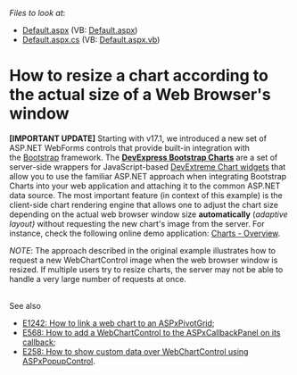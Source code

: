 <!-- default file list -->
*Files to look at*:

* [Default.aspx](./CS/WebSite/Default.aspx) (VB: [Default.aspx](./VB/WebSite/Default.aspx))
* [Default.aspx.cs](./CS/WebSite/Default.aspx.cs) (VB: [Default.aspx.vb](./VB/WebSite/Default.aspx.vb))
<!-- default file list end -->
# How to resize a chart according to the actual size of a Web Browser's window


<p><strong>[IMPORTANT UPDATE]</strong> Starting with v17.1, we introduced a new set of ASP.NET WebForms controls that provide built-in integration with the <a href="http://getbootstrap.com/">Bootstrap</a> framework. The <a href="https://documentation.devexpress.com/#AspNetBootstrap/CustomDocument118689"><strong>DevExpress Bootstrap Charts</strong></a> are a set of server-side wrappers for JavaScript-based <a href="https://js.devexpress.com/Demos/WidgetsGallery/Demo/Charts/StandardBar/jQuery/Light/">DevExtreme Chart widgets</a> that allow you to use the familiar ASP.NET approach when integrating Bootstrap Charts into your web application and attaching it to the common ASP.NET data source. The most important feature (in context of this example) is the client-side chart rendering engine that allows one to adjust the chart size depending on the actual web browser window size <strong>automatically</strong> (<em>adaptive layout)</em> without requesting the new chart's image from the server. For instance, check the following online demo application: <a href="https://demos.devexpress.com/Bootstrap/Charts/Default.aspx">Charts - Overview</a>.</p>
<p><em>NOTE</em>: The approach described in the original example illustrates how to request a new WebChartControl image when the web browser window is resized. If multiple users try to resize charts, the server may not be able to handle a very large number of requests at once.<br><br></p>
<p>See also

* <a href="https://www.devexpress.com/Support/Center/p/E1242">E1242: How to link a web chart to an ASPxPivotGrid</a>;
* <a href="https://www.devexpress.com/Support/Center/p/E568">E568: How to add a WebChartControl to the ASPxCallbackPanel on its callback</a>;
* <a href="https://www.devexpress.com/Support/Center/p/E258">E258: How to show custom data over WebChartControl using ASPxPopupControl</a>.</p>

<br/>


